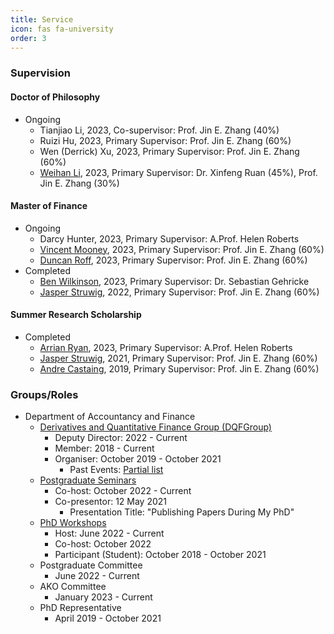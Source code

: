 ```yaml
---
title: Service
icon: fas fa-university
order: 3
---
```

### Supervision

#### Doctor of Philosophy
- Ongoing
  - Tianjiao Li, 2023, Co-supervisor: Prof. Jin E. Zhang (40%)
  - Ruizi Hu, 2023, Primary Supervisor: Prof. Jin E. Zhang (60%)
  - Wen (Derrick) Xu, 2023, Primary Supervisor: Prof. Jin E. Zhang (60%)
  - [Weihan Li](https://weihanliiiii.github.io/), 2023, Primary Supervisor: Dr. Xinfeng Ruan (45%), Prof. Jin E. Zhang (30%)

#### Master of Finance
- Ongoing
  - Darcy Hunter, 2023, Primary Supervisor: A.Prof. Helen Roberts
  - [Vincent Mooney](https://www.linkedin.com/in/vincent-mooney/), 2023, Primary Supervisor: Prof. Jin E. Zhang (60%)
  - [Duncan Roff](https://www.linkedin.com/in/duncan-roff-69859b1b9/), 2023, Primary Supervisor: Prof. Jin E. Zhang (60%)
- Completed
  - [Ben Wilkinson](https://www.linkedin.com/in/ben-wilkinson-2bb6891b9/), 2023, Primary Supervisor: Dr. Sebastian Gehricke
  - [Jasper Struwig](https://www.linkedin.com/in/jasper-struwig-9b86a016a/), 2022, Primary Supervisor: Prof. Jin E. Zhang (60%)

#### Summer Research Scholarship
<!--
- Ongoing
-->
- Completed
  - [Arrian Ryan](https://www.linkedin.com/in/arrian-ryan/), 2023, Primary Supervisor: A.Prof. Helen Roberts
  - [Jasper Struwig](https://www.linkedin.com/in/jasper-struwig-9b86a016a/), 2021, Primary Supervisor: Prof. Jin E. Zhang (60%)
  - [Andre Castaing](https://www.linkedin.com/in/andre-castaing-840a8315a/), 2019, Primary Supervisor: Prof. Jin E. Zhang (60%)

### Groups/Roles
- Department of Accountancy and Finance
  - [Derivatives and Quantitative Finance Group (DQFGroup)](https://blogs.otago.ac.nz/dqfg/)
    - Deputy Director: 2022 - Current
    - Member: 2018 - Current
    - Organiser: October 2019 - October 2021
      - Past Events: [Partial list](https://pbeama.github.io/dqfg/)
  - [Postgraduate Seminars](https://sites.google.com/view/uoseminar)
    - Co-host: October 2022 - Current
    - Co-presentor: 12 May 2021
      - Presentation Title: "Publishing Papers During My PhD"
  - [PhD Workshops](https://sites.google.com/view/uoworkshop)
    - Host: June 2022 - Current
    - Co-host: October 2022
    - Participant (Student): October 2018 - October 2021
  - Postgraduate Committee
    - June 2022 - Current
  - AKO Committee
    - January 2023 - Current
  - PhD Representative
    - April 2019 - October 2021
